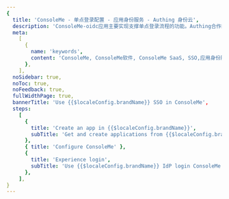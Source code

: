 ```yaml
---
{
  title: 'ConsoleMe - 单点登录配置 - 应用身份服务 - Authing 身份云',
  description: 'ConsoleMe-oidc应用主要实现支撑单点登录流程的功能。Authing合作网络提供 ConsoleMe，单点登录，SSO，实现应用的快捷登录、免密登录，提升员工办公体验、增强用户体验，增强企业数字化服务水平。',
  meta:
    [
      {
        name: 'keywords',
        content: 'ConsoleMe, ConsoleMe软件, ConsoleMe SaaS, SSO,应用身份服务,单点登录配置,Authing身份云',
      },
    ],
  noSidebar: true,
  noToc: true,
  noFeedback: true,
  fullWidthPage: true,
  bannerTitle: 'Use {{$localeConfig.brandName}} SSO in ConsoleMe',
  steps:
    [
      {
        title: 'Create an app in {{$localeConfig.brandName}}',
        subTitle: 'Get and create applications from {{$localeConfig.brandName}} application',
      },
      { title: 'Configure ConsoleMe' },
      {
        title: 'Experience login',
        subTitle: 'Use {{$localeConfig.brandName}} IdP login ConsoleMe',
      },
    ],
}
---
```


<IntegrationDetail backLink="/en/integration/"/>
